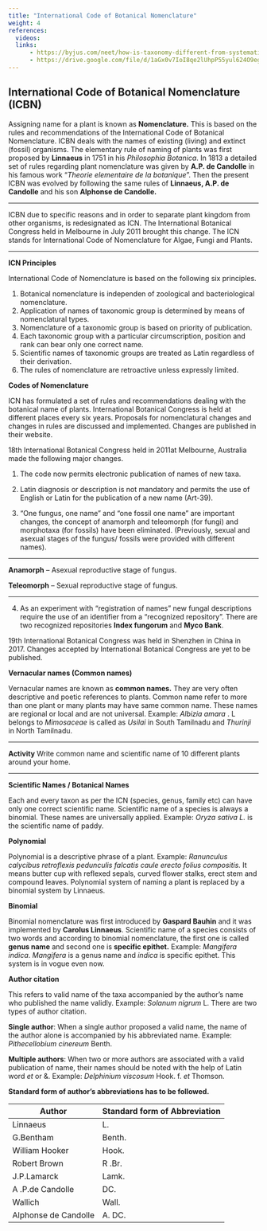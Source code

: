 ```yaml
---
title: "International Code of Botanical Nomenclature"
weight: 4
references:
  videos:
  links:
      - https://byjus.com/neet/how-is-taxonomy-different-from-systematics/#:~:text=Taxonomy%20is%20the%20study%20of,relationships%20of%20organisms%20through%20time.&text=It%20helps%20in%20the%20naming%20and%20identification%20of%20an%20organism.
      - https://drive.google.com/file/d/1aGx0v7IoI8qe2lUhpP55yul624O9egHm/view
---
```


## International Code of Botanical Nomenclature (ICBN)

Assigning name for a plant is known as **Nomenclature.** This is based on the rules and recommendations of the International Code of Botanical Nomenclature. ICBN deals with the names of existing (living) and extinct (fossil) organisms. The elementary rule of naming of plants was first proposed by **Linnaeus** in 1751 in his _Philosophia Botanica_. In 1813 a detailed set of rules regarding plant nomenclature was given by **A.P. de Candolle** in his famous work “_Theorie elementaire de la botanique_”. Then the present ICBN was evolved by following the same rules of **Linnaeus, A.P. de Candolle** and his son **Alphonse de Candolle.**

---

ICBN due to specific reasons and in order to separate plant kingdom from other organisms, is redesignated as ICN. The International Botanical Congress held in Melbourne in July 2011 brought this change. The ICN stands for International Code of Nomenclature for Algae, Fungi and Plants.

---

**ICN Principles**

International Code of Nomenclature is based on the following six principles.

1. Botanical nomenclature is independen of  zoological and bacteriological nomenclature.
2. Application of names of taxonomic group is determined by means of nomenclatural types.
3. Nomenclature of a taxonomic group is based on priority of publication.
4. Each taxonomic group with a particular circumscription, position and rank can bear only one correct name.
5. Scientific names of taxonomic groups are treated as Latin regardless of their derivation.
6. The rules of nomenclature are retroactive unless expressly limited.

**Codes of Nomenclature**

ICN has formulated a set of rules and recommendations dealing with the botanical name of plants. International Botanical Congress is held at different places every six years. Proposals for nomenclatural changes and changes in rules are discussed and implemented. Changes are published in their website.

18th International Botanical Congress held in 2011at Melbourne, Australia made the following major changes.

1. The code now permits electronic publication of names of new taxa.

2. Latin diagnosis or description is not mandatory and permits the use of English or Latin for the publication of a new name (Art-39).

3. “One fungus, one name” and “one fossil one name” are important changes, the concept of anamorph and teleomorph (for fungi) and morphotaxa (for fossils) have been eliminated. (Previously, sexual and asexual stages of the fungus/ fossils were provided with different names).

---

**Anamorph** – Asexual reproductive stage of fungus.

**Teleomorph** – Sexual reproductive stage of fungus.

---

4. As an experiment with “registration of names” new fungal descriptions require the use of an identifier from a “recognized repository”. There are two recognized repositories **Index fungorum** and **Myco Bank**.

19th International Botanical Congress was held in Shenzhen in China in 2017. Changes accepted by International Botanical Congress are yet to be published.

**Vernacular names (Common names)**

Vernacular names are known as **common names.** They are very often descriptive and poetic references to plants. Common name refer to more than one plant or many plants may have same common name. These names are regional or local and are not universal. Example: _Albizia amara_ . L belongs to _Mimosaceae_ is called as _Usilai_ in South Tamilnadu and _Thurinji_ in North Tamilnadu.

---

**Activity** Write common name and scientific name of 10 different plants around your home.

---

**Scientific Names / Botanical Names**

Each and every taxon as per the ICN (species, genus, family etc) can have only one correct scientific name. Scientific name of a species is always a binomial. These names are universally applied. Example: _Oryza sativa L._ is the scientific name of paddy.

**Polynomial**

Polynomial is a descriptive phrase of a plant. Example: _Ranunculus calycibus retroflexis pedunculis falcatis caule erecto folius compositis._ It means butter cup with reflexed sepals, curved flower stalks, erect stem and compound leaves. Polynomial system of naming a plant is replaced by a binomial system by Linnaeus.

**Binomial**

Binomial nomenclature was first introduced by **Gaspard Bauhin** and it was implemented by **Carolus Linnaeus**. Scientific name of a species consists of two words and according to binomial nomenclature, the first one is called **genus name** and second one is **specific epithet.** Example: _Mangifera indica_. _Mangifera_ is a genus name and _indica_ is specific epithet. This system is in vogue even now.

**Author citation**

This refers to valid name of the taxa accompanied by the author’s name who published the name validly. Example: _Solanum nigrum_ L. There are two types of author citation.

**Single author**: When a single author proposed a valid name, the name of the author alone is accompanied by his abbreviated name. Example: _Pithecellobium cinereum_ Benth.

**Multiple authors**: When two or more authors are associated with a valid publication of name, their names should be noted with the help of Latin word _et_ or &. Example: _Delphinium viscosum_ Hook. f. _et_ Thomson.

**Standard form of author’s abbreviations has to be followed.**

| **Author**           | **Standard form of Abbreviation** |
| -------------------- | --------------------------------- |
| Linnaeus             | L.                                |
| G.Bentham            | Benth.                            |
| William Hooker       | Hook.                             |
| Robert Brown         | R .Br.                             |
| J.P.Lamarck          | Lamk.                             |
| A .P.de Candolle     | DC.                               |
| Wallich              | Wall.                             |
| Alphonse de Candolle | A. DC.                            |
